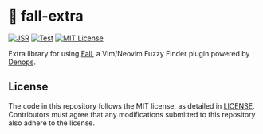 # 🍂 fall-extra

[![JSR](https://jsr.io/badges/@vim-fall/extra)](https://jsr.io/@vim-fall/extra)
[![Test](https://github.com/vim-fall/fall-extra/actions/workflows/test.yml/badge.svg)](https://github.com/vim-fall/fall-extra/actions/workflows/test.yml)
[![MIT License](https://img.shields.io/badge/license-MIT-blue.svg)](LICENSE)

Extra library for using [Fall](https://github.com/vim-fall/fall), a Vim/Neovim
Fuzzy Finder plugin powered by
[Denops](https://github.com/vim-denops/denops.vim).

## License

The code in this repository follows the MIT license, as detailed in
[LICENSE](./LICENSE). Contributors must agree that any modifications submitted
to this repository also adhere to the license.
